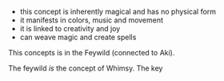 
- this concept is inherently magical and has no physical form
- it manifests in colors, music and movement
- it is linked to creativity and joy
-  can weave magic and create spells

This concepts is in the Feywild (connected to Aki).

The feywild *is* the concept of Whimsy. The key 